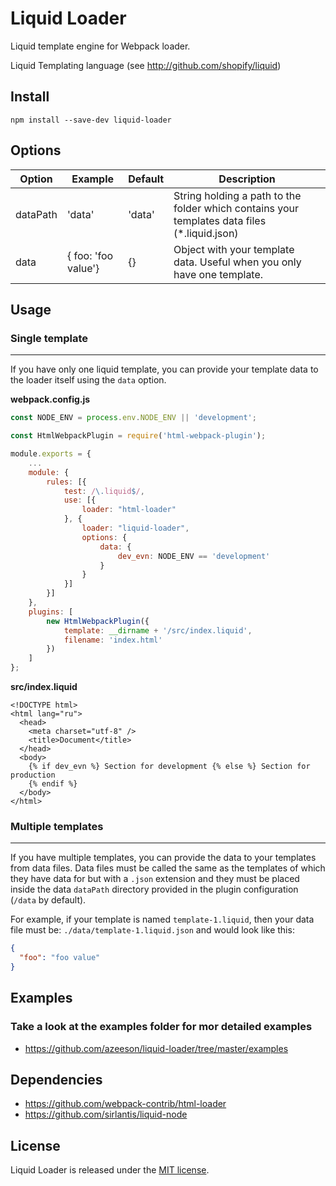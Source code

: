 # Liquid Loader

Liquid template engine for Webpack loader.

Liquid Templating language (see http://github.com/shopify/liquid)

## Install

```
npm install --save-dev liquid-loader
```

## Options

| Option   | Example             | Default | Description                                                                                   |
| -------- | ------------------- | ------- | --------------------------------------------------------------------------------------------- |
| dataPath | 'data'              | 'data'  | String holding a path to the folder which contains your templates data files (\*.liquid.json) |
| data     | { foo: 'foo value'} | {}      | Object with your template data. Useful when you only have one template.                       |

## Usage

### Single template

---

If you have only one liquid template, you can provide your template data to the loader itself using the `data` option.

**webpack.config.js**

```js
const NODE_ENV = process.env.NODE_ENV || 'development';

const HtmlWebpackPlugin = require('html-webpack-plugin');

module.exports = {
    ...
    module: {
        rules: [{
            test: /\.liquid$/,
            use: [{
                loader: "html-loader"
            }, {
                loader: "liquid-loader",
                options: {
                    data: {
                        dev_evn: NODE_ENV == 'development'
                    }
                }
            }]
        }]
    },
    plugins: [
        new HtmlWebpackPlugin({
            template: __dirname + '/src/index.liquid',
            filename: 'index.html'
        })
    ]
};
```

**src/index.liquid**

```liquid
<!DOCTYPE html>
<html lang="ru">
  <head>
    <meta charset="utf-8" />
    <title>Document</title>
  </head>
  <body>
    {% if dev_evn %} Section for development {% else %} Section for production
    {% endif %}
  </body>
</html>
```

### Multiple templates

---

If you have multiple templates, you can provide the data to your templates from data files.
Data files must be called the same as the templates of which they have data for but with a `.json` extension and they must be placed inside the data `dataPath` directory provided in the plugin configuration (`/data` by default).

For example, if your template is named `template-1.liquid`, then your data file must be: `./data/template-1.liquid.json` and would look like this:

```json
{
  "foo": "foo value"
}
```

## Examples

### Take a look at the examples folder for mor detailed examples

- https://github.com/azeeson/liquid-loader/tree/master/examples

## Dependencies

- https://github.com/webpack-contrib/html-loader
- https://github.com/sirlantis/liquid-node

## License

Liquid Loader is released under the [MIT license](http://www.opensource.org/licenses/MIT).
